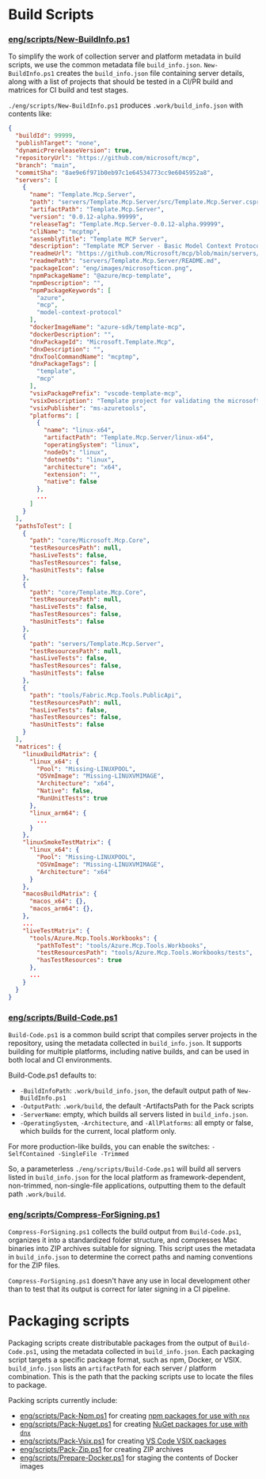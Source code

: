 # Build Scripts

### [eng/scripts/New-BuildInfo.ps1](https://github.com/microsoft/mcp/blob/main/eng/scripts/New-BuildInfo.ps1)

To simplify the work of collection server and platform metadata in build scripts, we use the common metadata file `build_info.json`. `New-BuildInfo.ps1` creates the `build_info.json` file containing server details, along with a list of projects that should be tested in a CI/PR build and matrices for CI build and test stages.

`./eng/scripts/New-BuildInfo.ps1` produces `.work/build_info.json` with contents like:
```json
{
  "buildId": 99999,
  "publishTarget": "none",
  "dynamicPrereleaseVersion": true,
  "repositoryUrl": "https://github.com/microsoft/mcp",
  "branch": "main",
  "commitSha": "8ae9e6f971b0eb97c1e64534773cc9e6045952a8",
  "servers": [
    {
      "name": "Template.Mcp.Server",
      "path": "servers/Template.Mcp.Server/src/Template.Mcp.Server.csproj",
      "artifactPath": "Template.Mcp.Server",
      "version": "0.0.12-alpha.99999",
      "releaseTag": "Template.Mcp.Server-0.0.12-alpha.99999",
      "cliName": "mcptmp",
      "assemblyTitle": "Template MCP Server",
      "description": "Template MCP Server - Basic Model Context Protocol implementation",
      "readmeUrl": "https://github.com/Microsoft/mcp/blob/main/servers/Template.Mcp.Server#readme",
      "readmePath": "servers/Template.Mcp.Server/README.md",
      "packageIcon": "eng/images/microsofticon.png",
      "npmPackageName": "@azure/mcp-template",
      "npmDescription": "",
      "npmPackageKeywords": [
        "azure",
        "mcp",
        "model-context-protocol"
      ],
      "dockerImageName": "azure-sdk/template-mcp",
      "dockerDescription": "",
      "dnxPackageId": "Microsoft.Template.Mcp",
      "dnxDescription": "",
      "dnxToolCommandName": "mcptmp",
      "dnxPackageTags": [
        "template",
        "mcp"
      ],
      "vsixPackagePrefix": "vscode-template-mcp",
      "vsixDescription": "Template project for validating the microsoft/mcp engineering system",
      "vsixPublisher": "ms-azuretools",
      "platforms": [
        {
          "name": "linux-x64",
          "artifactPath": "Template.Mcp.Server/linux-x64",
          "operatingSystem": "linux",
          "nodeOs": "linux",
          "dotnetOs": "linux",
          "architecture": "x64",
          "extension": "",
          "native": false
        },
        ...
      ]
    }
  ],
  "pathsToTest": [
    {
      "path": "core/Microsoft.Mcp.Core",
      "testResourcesPath": null,
      "hasLiveTests": false,
      "hasTestResources": false,
      "hasUnitTests": false
    },
    {
      "path": "core/Template.Mcp.Core",
      "testResourcesPath": null,
      "hasLiveTests": false,
      "hasTestResources": false,
      "hasUnitTests": false
    },
    {
      "path": "servers/Template.Mcp.Server",
      "testResourcesPath": null,
      "hasLiveTests": false,
      "hasTestResources": false,
      "hasUnitTests": false
    },
    {
      "path": "tools/Fabric.Mcp.Tools.PublicApi",
      "testResourcesPath": null,
      "hasLiveTests": false,
      "hasTestResources": false,
      "hasUnitTests": false
    }
  ],
  "matrices": {
    "linuxBuildMatrix": {
      "linux_x64": {
        "Pool": "Missing-LINUXPOOL",
        "OSVmImage": "Missing-LINUXVMIMAGE",
        "Architecture": "x64",
        "Native": false,
        "RunUnitTests": true
      },
      "linux_arm64": {
        ...
      }
    },
    "linuxSmokeTestMatrix": {
      "linux_x64": {
        "Pool": "Missing-LINUXPOOL",
        "OSVmImage": "Missing-LINUXVMIMAGE",
        "Architecture": "x64"
      }
    },
    "macosBuildMatrix": {
      "macos_x64": {},
      "macos_arm64": {},
    },
    ...
    "liveTestMatrix": {
      "tools/Azure.Mcp.Tools.Workbooks": {
        "pathToTest": "tools/Azure.Mcp.Tools.Workbooks",
        "testResourcesPath": "tools/Azure.Mcp.Tools.Workbooks/tests",
        "hasTestResources": true
      },
      ...
    }
  }
}
```

### [eng/scripts/Build-Code.ps1](https://github.com/microsoft/mcp/blob/main/eng/scripts/Build-Code.ps1)
`Build-Code.ps1` is a common build script that compiles server projects in the repository, using the metadata collected in `build_info.json`. It supports building for multiple platforms, including native builds, and can be used in both local and CI environments.

Build-Code.ps1 defaults to:
- `-BuildInfoPath`: `.work/build_info.json`, the default output path of `New-BuildInfo.ps1`
- `-OutputPath`: `.work/build`, the default -ArtifactsPath for the Pack scripts
- `-ServerName`: empty, which builds all servers listed in `build_info.json`.
- `-OperatingSystem`, `-Architecture`, and `-AllPlatforms`: all empty or false, which builds for the current, local platform only.

For more production-like builds, you can enable the switches: `-SelfContained -SingleFile -Trimmed`

So, a parameterless `./eng/scripts/Build-Code.ps1` will build all servers listed in `build_info.json` for the local platform as framework-dependent, non-trimmed, non-single-file applications, outputting them to the default path `.work/build`.

### [eng/scripts/Compress-ForSigning.ps1](https://github.com/microsoft/mcp/blob/main/eng/scripts/Compress-ForSigning.ps1)

`Compress-ForSigning.ps1` collects the build output from `Build-Code.ps1`, organizes it into a standardized folder structure, and compresses Mac binaries into ZIP archives suitable for signing. This script uses the metadata in `build_info.json` to determine the correct paths and naming conventions for the ZIP files.

`Compress-ForSigning.ps1` doesn't have any use in local development other than to test that its output is correct for later signing in a CI pipeline.

# Packaging scripts

Packaging scripts create distributable packages from the output of `Build-Code.ps1`, using the metadata collected in `build_info.json`.  Each packaging script targets a specific package format, such as npm, Docker, or VSIX. `build_info.json` lists an `artifactPath` for each server / platform combination.  This is the path that the packing scripts use to locate the files to package.

Packing scripts currently include:
- [eng/scripts/Pack-Npm.ps1](https://github.com/microsoft/mcp/blob/main/eng/scripts/Pack-Npm.ps1) for creating [npm packages for use with `npx`](https://docs.npmjs.com/cli/v9/commands/npx?v=true)
- [eng/scripts/Pack-Nuget.ps1](https://github.com/microsoft/mcp/blob/main/eng/scripts/Pack-Nuget.ps1) for creating [NuGet packages for use with `dnx`](https://learn.microsoft.com/dotnet/core/tools/dotnet-tool-exec)
- [eng/scripts/Pack-Vsix.ps1](https://github.com/microsoft/mcp/blob/main/eng/scripts/Pack-Vsix.ps1) for creating [VS Code VSIX packages](https://code.visualstudio.com/api/working-with-extensions/publishing-extension#packaging-extensions)
- [eng/scripts/Pack-Zip.ps1](https://github.com/microsoft/mcp/blob/main/eng/scripts/Pack-Zip.ps1) for creating ZIP archives
- [eng/scripts/Prepare-Docker.ps1](https://github.com/microsoft/mcp/blob/main/eng/scripts/Prepare-Docker.ps1) for staging the contents of Docker images



